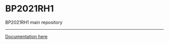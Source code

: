 # BP2021RH1

BP2021RH1 main repository

----------------------------------------------

[Documentation here](https://lilac-oriole-6ab.notion.site/1ac4cd0f3bc54968a87e24a63653322a?v=06ffdc8582af49d9a9e7a4a33603399a)


